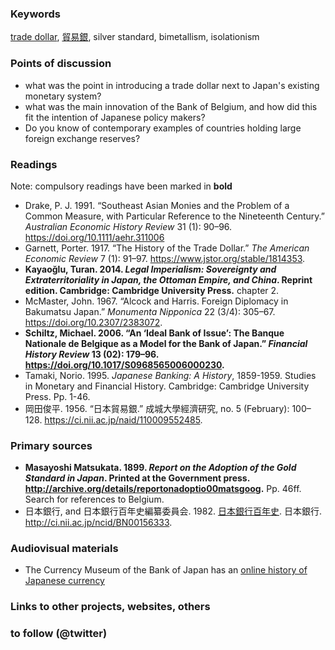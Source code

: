 ### Keywords

[trade dollar](https://en.wikipedia.org/wiki/Trade_dollar), [貿易銀](https://ja.wikipedia.org/wiki/%E8%B2%BF%E6%98%93%E9%8A%80), silver standard, bimetallism, isolationism

### Points of discussion

* what was the point in introducing a trade dollar next to Japan's existing monetary system?
* what was the main innovation of the Bank of Belgium, and how did this fit the intention of Japanese policy makers?
* Do you know of contemporary examples of countries holding large foreign exchange reserves?

### Readings
Note: compulsory readings have been marked in **bold**

* Drake, P. J. 1991. “Southeast Asian Monies and the Problem of a Common Measure, with Particular Reference to the Nineteenth Century.” *Australian Economic History Review* 31 (1): 90–96. https://doi.org/10.1111/aehr.311006
* Garnett, Porter. 1917. “The History of the Trade Dollar.” *The American Economic Review* 7 (1): 91–97. https://www.jstor.org/stable/1814353.
* **Kayaoğlu, Turan. 2014. *Legal Imperialism: Sovereignty and Extraterritoriality in Japan, the Ottoman Empire, and China*. Reprint edition. Cambridge: Cambridge University Press.** chapter 2.
* McMaster, John. 1967. “Alcock and Harris. Foreign Diplomacy in Bakumatsu Japan.” *Monumenta Nipponica* 22 (3/4): 305–67. https://doi.org/10.2307/2383072.
* **Schiltz, Michael. 2006. “An ‘Ideal Bank of Issue’: The Banque Nationale de Belgique as a Model for the Bank of Japan.” *Financial History Review* 13 (02): 179–96. https://doi.org/10.1017/S0968565006000230.**
* Tamaki, Norio. 1995. *Japanese Banking: A History*, 1859-1959. Studies in Monetary and Financial History. Cambridge: Cambridge University Press. Pp. 1-46.
* 岡田俊平. 1956. “日本貿易銀.” 成城大學經濟研究, no. 5 (February): 100–128. https://ci.nii.ac.jp/naid/110009552485.

### Primary sources

* **Masayoshi Matsukata. 1899. *Report on the Adoption of the Gold Standard in Japan*. Printed at the Government press. http://archive.org/details/reportonadoptio00matsgoog.** Pp. 46ff. Search for references to Belgium.
* 日本銀行, and 日本銀行百年史編纂委員会. 1982. [日本銀行百年史](https://www.boj.or.jp/about/outline/history/hyakunen/hyaku1.htm/). 日本銀行. http://ci.nii.ac.jp/ncid/BN00156333.

### Audiovisual materials

* The Currency Museum of the Bank of Japan has an [online history of Japanese currency](https://www.imes.boj.or.jp/cm/english/history/)

### Links to other projects, websites, others


### to follow (@twitter)






